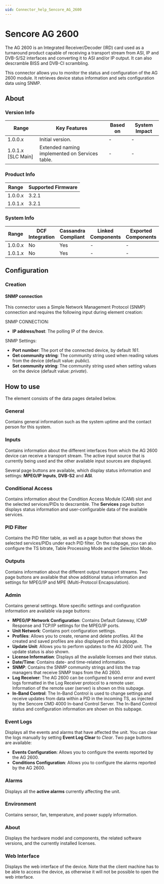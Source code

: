 ```yaml
---
uid: Connector_help_Sencore_AG_2600
---
```


# Sencore AG 2600

The AG 2600 is an Integrated Receiver/Decoder (IRD) card used as a turnaround product capable of receiving a transport stream from ASI, IP and DVB-S/S2 interfaces and converting it to ASI and/or IP output. It can also descramble BISS and DVB-CI scrambling.

This connector allows you to monitor the status and configuration of the AG 2600 module. It retrieves device status information and sets configuration data using SNMP.

## About

### Version Info

| **Range**            | **Key Features**                               | **Based on** | **System Impact** |
|----------------------|------------------------------------------------|--------------|-------------------|
| 1.0.0.x              | Initial version.                               | \-           | \-                |
| 1.0.1.x \[SLC Main\] | Extended naming implemented on Services table. | \-           | \-                |

### Product Info

| **Range** | **Supported Firmware** |
|-----------|------------------------|
| 1.0.0.x   | 3.2.1                  |
| 1.0.1.x   | 3.2.1                  |

### System Info

| **Range** | **DCF Integration** | **Cassandra Compliant** | **Linked Components** | **Exported Components** |
|-----------|---------------------|-------------------------|-----------------------|-------------------------|
| 1.0.0.x   | No                  | Yes                     | \-                    | \-                      |
| 1.0.1.x   | No                  | Yes                     | \-                    | \-                      |

## Configuration

### Creation

#### SNMP connection

This connector uses a Simple Network Management Protocol (SNMP) connection and requires the following input during element creation:

SNMP CONNECTION:

- **IP address/host**: The polling IP of the device.

SNMP Settings:

- **Port number**: The port of the connected device, by default *161*.
- **Get community string**: The community string used when reading values from the device (default value: *public*).
- **Set community string**: The community string used when setting values on the device (default value: *private*).

## How to use

The element consists of the data pages detailed below.

### General

Contains general information such as the system uptime and the contact person for this system.

### Inputs

Contains information about the different interfaces from which the AG 2600 device can receive a transport stream. The active input source that is currently being used and the other available input sources are displayed.

Several page buttons are available, which display status information and settings: **MPEG/IP Inputs**, **DVB-S2** and **ASI**.

### Conditional Access

Contains information about the Condition Access Module (CAM) slot and the selected services/PIDs to descramble. The **Services** page button displays status information and user-configurable data of the available services.

### PID Filter

Contains the PID filter table, as well as a page button that shows the selected services/PIDs under each PID filter. On the subpage, you can also configure the TS bitrate, Table Processing Mode and the Selection Mode.

### Outputs

Contains information about the different output transport streams. Two page buttons are available that show additional status information and settings for MPEG/IP and MPE (Multi-Protocol Encapsulation).

### Admin

Contains general settings. More specific settings and configuration information are available via page buttons:

- **MPEG/IP Network Configuration**: Contains Default Gateway, ICMP Response and TCP/IP settings for the MPEG/IP ports.
- **Unit Network**: Contains port configuration settings.
- **Profiles**: Allows you to create, rename and delete profiles. All the created and saved profiles are also displayed on this subpage.
- **Update Unit**: Allows you to perform updates to the AG 2600 unit. The update status is also shown.
- **License Information**: Displays all the available licenses and their status.
- **Date/Time**: Contains date- and time-related information.
- **SNMP**: Contains the SNMP community strings and lists the trap managers that receive SNMP traps from the AG 2600.
- **Log Receiver**: The AG 2600 can be configured to send error and event logs formatted in the Log Receiver protocol to a remote user. Information of the remote user (server) is shown on this subpage.
- **In-Band Control**: The In-Band Control is used to change settings and receive updates from data within a PID in the incoming TS, as injected by the Sencore CMD 4000 In-band Control Server. The In-Band Control status and configuration information are shown on this subpage.

### Event Logs

Displays all the events and alarms that have affected the unit. You can clear the logs manually by setting **Event Log Clear** to *Clear*. Two page buttons are available:

- **Events Configuration**: Allows you to configure the events reported by the AG 2600.
- **Conditions Configuration**: Allows you to configure the alarms reported by the AG 2600.

### Alarms

Displays all the **active alarms** currently affecting the unit.

### Environment

Contains sensor, fan, temperature, and power supply information.

### About

Displays the hardware model and components, the related software versions, and the currently installed licenses.

### Web Interface

Displays the web interface of the device. Note that the client machine has to be able to access the device, as otherwise it will not be possible to open the web interface.
